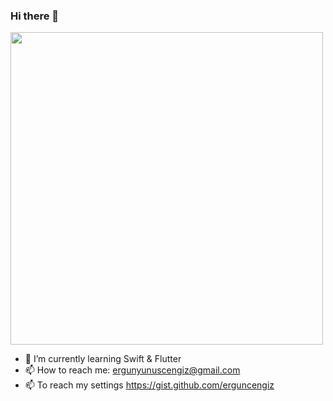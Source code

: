 ### Hi there 👋

<img src="https://c.tenor.com/p9pPNUHetWIAAAAd/steve-carell-its-britney-bitch.gif" width="500px">

- 🌱 I’m currently learning Swift & Flutter
- 📫 How to reach me: ergunyunuscengiz@gmail.com
- 📫 To reach my settings https://gist.github.com/erguncengiz

